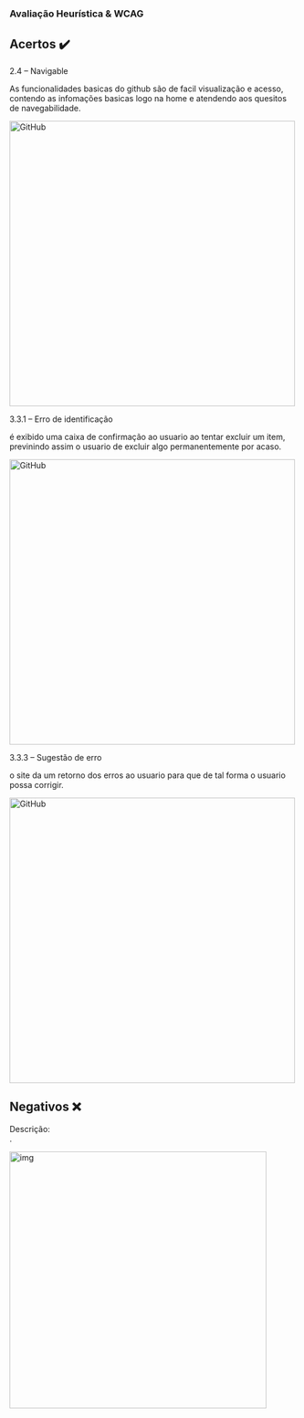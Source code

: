 
### Avaliação Heurística & WCAG

## Acertos :heavy_check_mark:

2.4 – Navigable

As funcionalidades basicas do github são de facil visualização e acesso, contendo as infomações basicas logo na home e atendendo aos quesitos de navegabilidade.

<img alt="GitHub" align=center height="500em" src="https://i.imgur.com/jfN79vI.png">

3.3.1 – Erro de identificação

é exibido uma caixa de confirmação ao usuario ao tentar excluir um item, previnindo assim o usuario de excluir algo permanentemente por acaso.

<img alt="GitHub" align=center height="500em" src="https://i.imgur.com/0wYQnpn.png">

3.3.3 – Sugestão de erro

o site da um retorno dos erros ao usuario para que de tal forma o usuario possa corrigir.

<img alt="GitHub" align=center height="500em" src="https://i.imgur.com/7ynpbFA.png">

## Negativos :x:

<p>Descrição: <br>.</p>

<img alt="img" height="450em" src="https://i.imgur.com/0wYQnpn.png">
